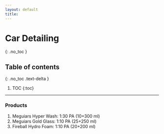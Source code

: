 ```yaml
---
layout: default
title:
---
```


# Car Detailing
{: .no_toc }

## Table of contents
{: .no_toc .text-delta }

1. TOC
{:toc}

---

### Products
1. Meguiars Hyper Wash: 1:30 PA (10+300 ml)
2. Meguiars Gold Glass: 1:10 PA (25+250 ml)
3. Fireball Hydro Foam: 1:10 PA (20+200 ml)
